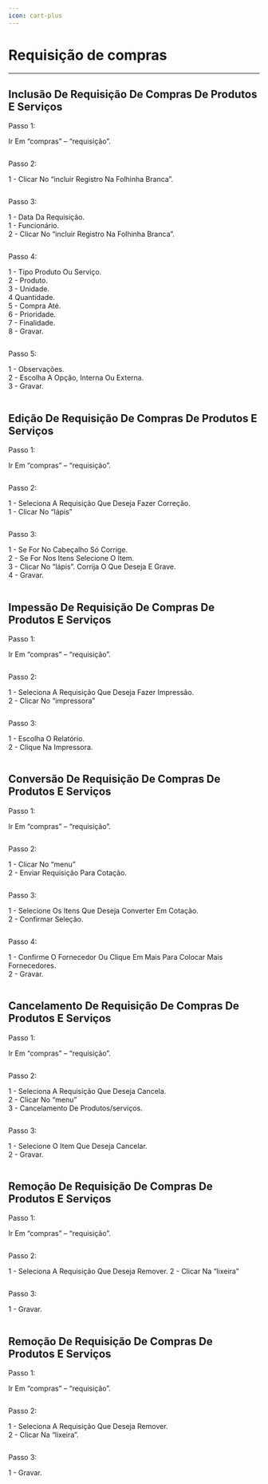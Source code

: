 ```yaml
---
icon: cart-plus
---
```


# Requisição de compras

***

## Inclusão De Requisição De Compras De Produtos E Serviços

Passo 1:

Ir Em “compras” – “requisição”.

<figure><img src="../../.gitbook/assets/image (3).png" alt=""><figcaption></figcaption></figure>

Passo 2:

1 - Clicar No “incluir Registro Na Folhinha Branca”.

<figure><img src="../../.gitbook/assets/image (1) (1) (1).png" alt=""><figcaption></figcaption></figure>

Passo 3:

1 - Data Da Requisição.\
1 - Funcionário.\
2 - Clicar No “incluir Registro Na Folhinha Branca”.

<figure><img src="../../.gitbook/assets/image (2) (1) (1).png" alt=""><figcaption></figcaption></figure>

Passo 4:

1 - Tipo Produto Ou Serviço.\
2 - Produto.\
3 - Unidade.\
4 Quantidade.\
5 - Compra Até.\
6 - Prioridade.\
7 - Finalidade.\
8 - Gravar.

<figure><img src="../../.gitbook/assets/image (3) (1).png" alt=""><figcaption></figcaption></figure>

Passo 5:

1 - Observações.\
2 - Escolha A Opção, Interna Ou Externa.\
3 - Gravar.

<figure><img src="../../.gitbook/assets/image (4).png" alt=""><figcaption></figcaption></figure>

## Edição De Requisição De Compras De Produtos E Serviços

Passo 1:

Ir Em “compras” – “requisição”.

<figure><img src="../../.gitbook/assets/image (5).png" alt=""><figcaption></figcaption></figure>

Passo 2:

1 - Seleciona A Requisição Que Deseja Fazer Correção.\
1 - Clicar No “lápis”

<figure><img src="../../.gitbook/assets/image (6).png" alt=""><figcaption></figcaption></figure>

Passo 3:

1 - Se For No Cabeçalho Só Corrige.\
2 - Se For Nos Itens Selecione O Item.\
3 - Clicar No “lápis”. Corrija O Que Deseja E Grave.\
4 - Gravar.

<figure><img src="../../.gitbook/assets/image (7).png" alt=""><figcaption></figcaption></figure>

## Impessão De Requisição De Compras De Produtos E Serviços

Passo 1:

Ir Em “compras” – “requisição”.

<figure><img src="../../.gitbook/assets/image (8).png" alt=""><figcaption></figcaption></figure>

Passo 2:

1 - Seleciona A Requisição Que Deseja Fazer Impressão.\
2 - Clicar No “impressora”

<figure><img src="../../.gitbook/assets/image (9).png" alt=""><figcaption></figcaption></figure>

Passo 3:

1 - Escolha O Relatório.\
2 - Clique Na Impressora.

<figure><img src="../../.gitbook/assets/image (10).png" alt=""><figcaption></figcaption></figure>

## Conversão De Requisição De Compras De Produtos E Serviços

Passo 1:

Ir Em “compras” – “requisição”.

<figure><img src="../../.gitbook/assets/image (11).png" alt=""><figcaption></figcaption></figure>

Passo 2:

1 - Clicar No “menu”\
2 - Enviar Requisição Para Cotação.

<figure><img src="../../.gitbook/assets/image (12).png" alt=""><figcaption></figcaption></figure>

Passo 3:

1 - Selecione Os Itens Que Deseja Converter Em Cotação.\
2 - Confirmar Seleção.

<figure><img src="../../.gitbook/assets/image (13).png" alt=""><figcaption></figcaption></figure>

Passo 4:

1 - Confirme O Fornecedor Ou Clique Em Mais Para Colocar Mais Fornecedores.\
2 - Gravar.

<figure><img src="../../.gitbook/assets/image (14).png" alt=""><figcaption></figcaption></figure>

## Cancelamento De Requisição De Compras De Produtos E Serviços

Passo 1:

Ir Em “compras” – “requisição”.

<figure><img src="../../.gitbook/assets/image (15).png" alt=""><figcaption></figcaption></figure>

Passo 2:

1 - Seleciona A Requisição Que Deseja Cancela.\
2 - Clicar No “menu”\
3 - Cancelamento De Produtos/serviços.

<figure><img src="../../.gitbook/assets/image (16).png" alt=""><figcaption></figcaption></figure>

Passo 3:

1 - Selecione O Item Que Deseja Cancelar.\
2 - Gravar.

<figure><img src="../../.gitbook/assets/image (17).png" alt=""><figcaption></figcaption></figure>

## Remoção De Requisição De Compras De Produtos E Serviços

Passo 1:

Ir Em “compras” – “requisição”.

<figure><img src="../../.gitbook/assets/image (18).png" alt=""><figcaption></figcaption></figure>

Passo 2:

1 - Seleciona A Requisição Que Deseja Remover. 2 - Clicar Na “lixeira”

<figure><img src="../../.gitbook/assets/image (19).png" alt=""><figcaption></figcaption></figure>

Passo 3:

1 - Gravar.

<figure><img src="../../.gitbook/assets/image (20).png" alt=""><figcaption></figcaption></figure>

## Remoção De Requisição De Compras De Produtos E Serviços

Passo 1:

Ir Em “compras” – “requisição”.

<figure><img src="../../.gitbook/assets/image (21).png" alt=""><figcaption></figcaption></figure>

Passo 2:

1 - Seleciona A Requisição Que Deseja Remover.\
2 - Clicar Na “lixeira”.

<figure><img src="../../.gitbook/assets/image (22).png" alt=""><figcaption></figcaption></figure>

Passo 3:

1 - Gravar.

<figure><img src="../../.gitbook/assets/image (23).png" alt=""><figcaption></figcaption></figure>
